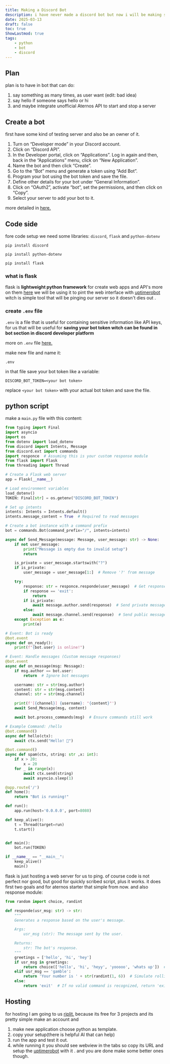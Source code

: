 ```yaml
---
title: Making a Discord Bot
description: i have never made a discord bot but now i will be making simple hello word kind of bot and maybe next time ill integrate it to unofficial Aternos API to start and stop a server
date: 2025-03-13
draft: false
toc: true
ShowLastmod: true
tags: 
	- python
	- bot
	- discord
---
```

## Plan
plan is to have in bot that can do:
1. say something as many times, as user want (edit: bad idea)
2. say hello if someone says hello or hi
3. and maybe integrate  unofficial Aternos API to start and stop a server

## Create a bot 
first have some kind of testing server and also be an owner of it. 
1. Turn on “Developer mode” in your Discord account.
2. Click on “Discord API”.
3. In the Developer portal, click on “Applications”. Log in again and then, back in the “Applications” menu, click on “New Application”.
4. Name the bot and then click “Create”.
5. Go to the “Bot” menu and generate a token using “Add Bot”.
6. Program your bot using the bot token and save the file.
7. Define other details for your bot under “General Information”.
8. Click on “OAuth2”, activate “bot”, set the permissions, and then click on “Copy”.
9. Select your server to add your bot to it.

more detailed in [here.](https://www.ionos.com/digitalguide/server/know-how/creating-discord-bot/) 

## Code side 
fore code setup we need some libraries:
`discord`, `flask` and `python-dotenv`
```shell
pip install discord
```
```shell
pip install python-dotenv
```
```shell
pip install flask 
```

### what is flask
flask is **lightweight python framework** for create web apps and API's more on them [here](https://flask.palletsprojects.com/en/stable/)
we will be using it to pint the web interface with [uptimerobot](https://uptimerobot.com/) witch is simple tool that will be pinging our server so it doesn't dies out .
### create `.env` file 
`.env` is a file that is useful for containing sensitive information like API keys, for us that will be useful for **saving your bot token witch can be found in bot section in discord developer platform** 

more on `.env` file [here.](https://upsun.com/blog/what-is-env-file/) 

make new file and name it: 
```
.env
```
in that file save your bot token like a variable:
```env
DISCORD_BOT_TOKEN=<your bot token>
```
replace `<your bot token>` with your actual bot token and save the file.

## python script
make a `main.py` file with this content:
```python
from typing import Final
import asyncio
import os
from dotenv import load_dotenv
from discord import Intents, Message
from discord.ext import commands
import responce  # Assuming this is your custom response module
from flask import Flask
from threading import Thread

# Create a Flask web server
app = Flask(__name__)

# Load environment variables
load_dotenv()
TOKEN: Final[str] = os.getenv("DISCORD_BOT_TOKEN")

# Set up intents
intents: Intents = Intents.default()
intents.message_content = True  # Required to read messages

# Create a bot instance with a command prefix
bot = commands.Bot(command_prefix="/", intents=intents)

async def Send_Message(message: Message, user_message: str) -> None:
    if not user_message:
        print("Message is empty due to invalid setup")
        return

    is_private = user_message.startswith("?")
    if is_private:
        user_message = user_message[1:]  # Remove '?' from message

    try:
        response: str = responce.responde(user_message)  # Get response from custom module
        if response == 'exit':
            return
        if is_private:
            await message.author.send(response)  # Send private message
        else:
            await message.channel.send(response)  # Send public message
    except Exception as e:
        print(e)

# Event: Bot is ready
@bot.event
async def on_ready():
    print(f"{bot.user} is online!")

# Event: Handle messages (Custom message responses)
@bot.event
async def on_message(msg: Message):
    if msg.author == bot.user:
        return  # Ignore bot messages

    username: str = str(msg.author)
    content: str = str(msg.content)
    channel: str = str(msg.channel)

    print(f'[{channel}] {username}: "{content}"')
    await Send_Message(msg, content)

    await bot.process_commands(msg)  # Ensure commands still work

# Example Command: /hello
@bot.command()
async def hello(ctx):
    await ctx.send("Hello! 👋")

@bot.command()
async def spam(ctx, string: str ,x: int):
    if x > 20:
        x = 20
    for _ in range(x):
        await ctx.send(string)
        await asyncio.sleep(1)

@app.route('/')
def home():
    return "Bot is running!"

def run():
    app.run(host='0.0.0.0', port=8080)

def keep_alive():
    t = Thread(target=run)
    t.start()


def main():
    bot.run(TOKEN)

if __name__ == "__main__":
    keep_alive()
    main()

```
flask is just hosting a web server for us to ping.
of course code is not perfect nor good, but good for quickly scribed script, plus it works. 
it does first two goals and for aternos starter that simple from now.
and also response module:
```python
from random import choice, randint

def responde(usr_msg: str) -> str:
    """
    Generates a response based on the user's message.

    Args:
        usr_msg (str): The message sent by the user.

    Returns:
        str: The bot's response.
    """
    greetings = ['hello', 'hi', 'hey']
    if usr_msg in greetings:
        return choice(['hello', 'hi', 'heyy', 'yooooo', 'whats up'])  # Random greeting response
    elif usr_msg == 'gamble':
        return 'Your number is ' + str(randint(1, 6))  # Simulate rolling a dice (1-6)
    else:
        return 'exit'  # If no valid command is recognized, return 'exit'

```

## Hosting
for hosting I am going to us [riplit.](https://replit.com/) because its free for 3 projects and its pretty simple make an account and 
1. make new application choose python as template.
2. copy your setup(there is helpful AI that can help)
3. run the app and test it out.
4. while running it you should see webview in the tabs so copy its URL and setup the [uptimerobot](https://uptimerobot.com/) with it .
and you are done make some better ones though.